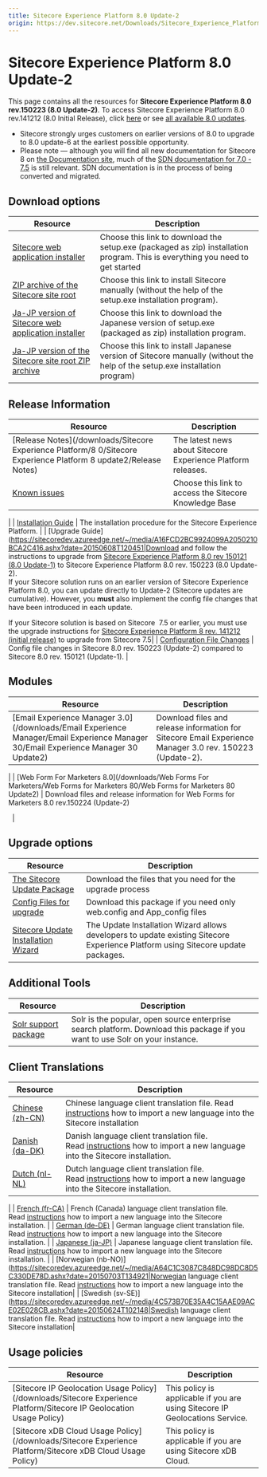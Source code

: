 ```yaml
---
title: Sitecore Experience Platform 8.0 Update-2
origin: https://dev.sitecore.net/Downloads/Sitecore_Experience_Platform/8_0/Sitecore_Experience_Platform_8_update2.aspx
---
```



Sitecore Experience Platform 8.0 Update-2
=========================================

This page contains all the resources for **Sitecore Experience Platform 8.0 rev.150223 (8.0 Update-2)**. To access Sitecore Experience Platform 8.0 rev.141212 (8.0 Initial Release), click [here](/downloads/Sitecore_Experience_Platform/8_0/Sitecore_Experience_Platform_8_0) or see [all available 8.0 updates](/downloads/Sitecore_Experience_Platform/8_0).

*   Sitecore strongly urges customers on earlier versions of 8.0 to upgrade to 8.0 update-6 at the earliest possible opportunity.
*   Please note — although you will find all new documentation for Sitecore 8 on [the Documentation site](http://doc.sitecore.net), much of the [SDN documentation for 7.0 - 7.5](http://sdn.sitecore.net/Reference/Sitecore%207) is still relevant. SDN documentation is in the process of being converted and migrated.

Download options
----------------

| Resource | Description |
| --- | --- |
| [Sitecore web application installer](https://sitecoredev.azureedge.net/~/media/329CD194E5BF4D74A9C948ECD2EE174D.ashx?date=20150226T142619)|Choose this link to download the setup.exe (packaged as zip) installation program. This is everything you need to get started|
| [ZIP archive of the Sitecore site root](https://sitecoredev.azureedge.net/~/media/A0DAC3BA1B6A4116B90F6D1C9250B130.ashx?date=20150226T180618) | Choose this link to install Sitecore manually (without the help of the setup.exe installation program). |
| [Ja-JP version of Sitecore web application installer](https://sitecoredev.azureedge.net/~/media/5C2D27A2235941658AA52D8F8908EAD3.ashx?date=20150226T144100) | Choose this link to download the Japanese version of setup.exe (packaged as zip) installation program. |
| [Ja-JP version of the Sitecore site root ZIP archive](https://sitecoredev.azureedge.net/~/media/675613D1623749698656530F5F9EC2D5.ashx?date=20150226T180733) | Choose this link to install Japanese version of Sitecore manually (without the help of the setup.exe installation program) |

Release Information
-------------------

| Resource | Description |
| --- | --- |
| [Release Notes](/downloads/Sitecore Experience Platform/8 0/Sitecore Experience Platform 8 update2/Release Notes) | The latest news about Sitecore Experience Platform releases. |
| [Known issues](https://kb.sitecore.net/articles/616431)|Choose this link to access the Sitecore Knowledge Base

 |
| [Installation Guide](https://sitecoredev.azureedge.net/~/media/F1BD7928631D4E39B2528912BA31ADCC.ashx?date=20201214T152323) | The installation procedure for the Sitecore Experience Platform. |
| [Upgrade Guide](https://sitecoredev.azureedge.net/~/media/A16FCD2BC9924099A2050210BCA2C416.ashx?date=20150608T120451|Download and follow the instructions to upgrade from [Sitecore Experience Platform 8.0 rev 150121 (8.0 Update-1)](~/link?_id=B1D33F7DA40441789E2F1AEFE05188B4&_z=z) to Sitecore Experience Platform 8.0 rev. 150223 (8.0 Update-2).  
If your Sitecore solution runs on an earlier version of Sitecore Experience Platform 8.0, you can update directly to Update-2 (Sitecore updates are cumulative). However, you **must** also implement the config file changes that have been introduced in each update. 

If your Sitecore solution is based on Sitecore  7.5 or earlier, you must use the upgrade instructions for [Sitecore Experience Platform 8 rev. 141212 (initial release)](~/link?_id=BBE8D6E386894D049A594D5814F53020&_z=z) to upgrade from Sitecore 7.5|
| [Configuration File Changes](https://sitecoredev.azureedge.net/~/media/9812B62827A4452190E807BDFDE937BC.ashx?date=20150226T171341) | Config file changes in Sitecore 8.0 rev. 150223 (Update-2) compared to Sitecore 8.0 rev. 150121 (Update-1). |

Modules
-------

| Resource | Description |
| --- | --- |
| [Email Experience Manager 3.0](/downloads/Email Experience Manager/Email Experience Manager 30/Email Experience Manager 30 Update2) | Download files and release information for Sitecore Email Experience Manager 3.0 rev. 150223 (Update-2).  
  
  
 |
| [Web Form For Marketers 8.0](/downloads/Web Forms For Marketers/Web Forms for Marketers 80/Web Forms for Marketers 80 Update2) | Download files and release information for Web Forms for Marketers 8.0 rev.150224 (Update-2)  
  
  |

Upgrade options
---------------

| Resource | Description |
| --- | --- |
| [The Sitecore Update Package](https://sitecoredev.azureedge.net/~/media/102EED50D0734867AF65F3EAA4072790.ashx?date=20150226T152342) | Download the files that you need for the upgrade process |
| [Config Files for upgrade](https://sitecoredev.azureedge.net/~/media/9830EDB7379A456682B38073F7DBA471.ashx?date=20150519T161414)|Download this package if you need only web.config and App\_config files|
| [Sitecore Update Installation Wizard](https://sitecoredev.azureedge.net/~/media/07EEF6E5D6874AD6A436D20383EF7214.ashx?date=20150519T105143) | The Update Installation Wizard allows developers to update existing Sitecore Experience Platform using Sitecore update packages. |

Additional Tools
----------------

| Resource | Description |
| --- | --- |
| [Solr support package](https://sitecoredev.azureedge.net/~/media/0D7A32AA497D488C9446665F8BFA86B8.ashx?date=20150226T165712) | Solr is the popular, open source enterprise search platform. Download this package if you want to use Solr on your instance. |

Client Translations
-------------------

| Resource | Description |
| --- | --- |
| [Chinese (zh-CN)](https://sitecoredev.azureedge.net/~/media/E9705F754F0C4212AFCA00D1208782BA.ashx?date=20150211T114824)|Chinese language client translation file. Read [instructions](~/link?_id=A389FE1B59724AB08B57D1A9E526850A&_z=z) how to import a new language into the Sitecore installation|
| [Danish (da-DK)](https://sitecoredev.azureedge.net/~/media/0B8A4A61BEF147C4A445496F047999AF.ashx?date=20150429T142044) | Danish language client translation file. Read [instructions](~/link?_id=A389FE1B59724AB08B57D1A9E526850A&_z=z) how to import a new language into the Sitecore installation. |
| [Dutch (nl-NL)](https://sitecoredev.azureedge.net/~/media/90E8284CCDDE47C0A8BFA859ECC52BCE.ashx?date=20150422T153631) | Dutch language client translation file. Read [instructions](~/link?_id=A389FE1B59724AB08B57D1A9E526850A&_z=z) how to import a new language into the Sitecore installation.  
 |
| [French (fr-CA)](https://sitecoredev.azureedge.net/~/media/7733843AE3294C868941EEE726099463.ashx?date=20151119T131838) | French (Canada) language client translation file. Read [instructions](~/link?_id=A389FE1B59724AB08B57D1A9E526850A&_z=z) how to import a new language into the Sitecore installation. |
| [German (de-DE)](https://sitecoredev.azureedge.net/~/media/3F9B2CB6F62B4CCBAEAC6BBEAC67EFF6.ashx?date=20150226T154620) | German language client translation file. Read [instructions](~/link?_id=A389FE1B59724AB08B57D1A9E526850A&_z=z) how to import a new language into the Sitecore installation. |
| [Japanese (ja-JP)](https://sitecoredev.azureedge.net/~/media/00277C2EED55450A84E90E4F5989913F.ashx?date=20150226T154738) | Japanese language client translation file. Read [instructions](~/link?_id=A389FE1B59724AB08B57D1A9E526850A&_z=z) how to import a new language into the Sitecore installation. |
| [Norwegian (nb-NO)](https://sitecoredev.azureedge.net/~/media/A64C1C3087C848DC98DC8D5C330DE78D.ashx?date=20150703T134921|Norwegian language client translation file. Read [instructions](~/link?_id=A389FE1B59724AB08B57D1A9E526850A&_z=z) how to import a new language into the Sitecore installation|
| [Swedish (sv-SE)](https://sitecoredev.azureedge.net/~/media/4C573B70E35A4C15AAE09ACE02E028CB.ashx?date=20150624T102148|Swedish language client translation file. Read [instructions](~/link?_id=A389FE1B59724AB08B57D1A9E526850A&_z=z) how to import a new language into the Sitecore installation|

Usage policies
--------------

| Resource | Description |
| --- | --- |
| [Sitecore IP Geolocation Usage Policy](/downloads/Sitecore Experience Platform/Sitecore IP Geolocation Usage Policy) | This policy is applicable if you are using Sitecore IP Geolocations Service. |
| [Sitecore xDB Cloud Usage Policy](/downloads/Sitecore Experience Platform/Sitecore xDB Cloud Usage Policy) | This policy is applicable if you are using Sitecore xDB Cloud. |